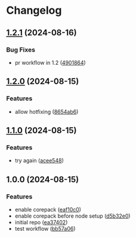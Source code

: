 # Changelog

## [1.2.1](https://github.com/ssistoza/rp-node-poc/compare/v1.2.0...v1.2.1) (2024-08-16)


### Bug Fixes

* pr workflow in 1.2 ([4901864](https://github.com/ssistoza/rp-node-poc/commit/4901864e562752774f34428198d5d7191a4232d1))

## [1.2.0](https://github.com/ssistoza/rp-node-poc/compare/v1.1.0...v1.2.0) (2024-08-15)


### Features

* allow hotfixing ([8654ab6](https://github.com/ssistoza/rp-node-poc/commit/8654ab69c1e866b43e043b578d117ff5bde5983c))

## [1.1.0](https://github.com/ssistoza/rp-node-poc/compare/v1.0.0...v1.1.0) (2024-08-15)


### Features

* try again ([acee548](https://github.com/ssistoza/rp-node-poc/commit/acee54864af322ac2dff992ca3dc0e71496ff003))

## 1.0.0 (2024-08-15)


### Features

* enable corepack ([eaf10c0](https://github.com/ssistoza/rp-node-poc/commit/eaf10c04dd97fb3dcab217a5d9ccb307f3f9d661))
* enable corepack before node setup ([d5b32e0](https://github.com/ssistoza/rp-node-poc/commit/d5b32e0233ce3e60b5dc6bc49d8a43dc59c3397a))
* initial repo ([ea37402](https://github.com/ssistoza/rp-node-poc/commit/ea374026f9ae4ace85fcd38ad576cdd061a13c27))
* test workflow ([bb57a06](https://github.com/ssistoza/rp-node-poc/commit/bb57a06b4722c447c19b4f8a2a93d9a4b0d4ce84))
